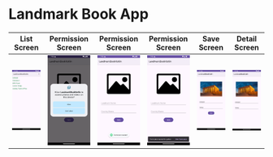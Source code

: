 # Landmark Book App

List Screen |  Permission Screen  |  Permission Screen |  Permission Screen |  Save Screen |  Detail Screen
:-------------------------:|:-------------------------:|:-------------------------:|:-------------------------:|:-------------------------:|:-------------------------:
![](https://raw.githubusercontent.com/fikretkoray/landmarkBook/master/images/splashScreen.png)  |  ![](https://raw.githubusercontent.com/fikretkoray/landmarkBook/master/images/permissonScreen.png)|  ![](https://raw.githubusercontent.com/fikretkoray/landmarkBook/master/images/toastScreen.png)|  ![](https://raw.githubusercontent.com/fikretkoray/landmarkBook/master/images/giveScreen.png)|  ![](https://raw.githubusercontent.com/fikretkoray/landmarkBook/master/images/saveScreen.png)|  ![](https://raw.githubusercontent.com/fikretkoray/landmarkBook/master/images/detailScreen.png)

